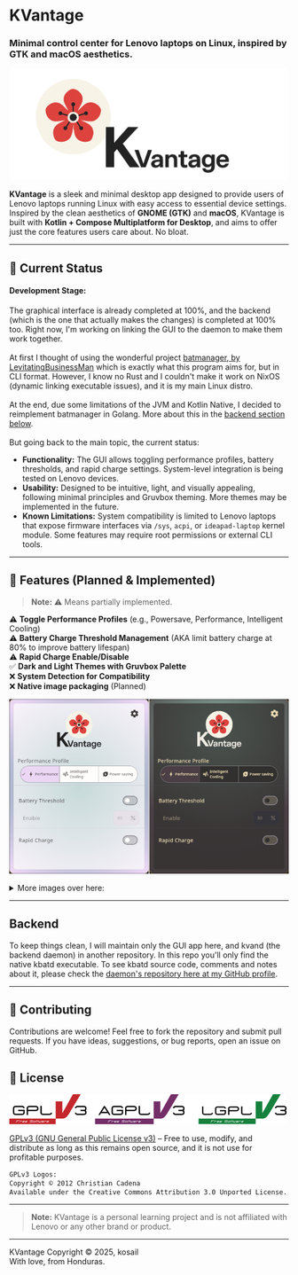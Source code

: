 # KVantage
### Minimal control center for Lenovo laptops on Linux, inspired by GTK and macOS aesthetics.

![KVantage logo](repo_images/main_logo.png)

**KVantage** is a sleek and minimal desktop app designed to provide users of Lenovo laptops running Linux with easy access to essential device settings. Inspired by the clean aesthetics of **GNOME (GTK)** and **macOS**, KVantage is built with **Kotlin + Compose Multiplatform for Desktop**, and aims to offer just the core features users care about. No bloat.

---

## 🚀 Current Status
#### Development Stage:
The graphical interface is already completed at 100%, and the backend (which is the one that actually makes the changes) is completed at 100% too. Right now, I'm working on linking the GUI to the daemon to make them work together.
<br><br>
At first I thought of using the wonderful project [batmanager, by LevitatingBusinessMan](https://github.com/LevitatingBusinessMan/batmanager) which is exactly what this program aims for, but in CLI format. However, I know no Rust and I couldn't make it work on NixOS (dynamic linking executable issues), and it is my main Linux distro.<br><br>
At the end, due some limitations of the JVM and Kotlin Native, I decided to reimplement batmanager in Golang. More about this in the [backend section below](#backend).
<br><br>
But going back to the main topic, the current status:
- **Functionality:** The GUI allows toggling performance profiles, battery thresholds, and rapid charge settings. System-level integration is being tested on Lenovo devices.
- **Usability:** Designed to be intuitive, light, and visually appealing, following minimal principles and Gruvbox theming. More themes may be implemented in the future.
- **Known Limitations:** System compatibility is limited to Lenovo laptops that expose firmware interfaces via `/sys`, `acpi`, or `ideapad-laptop` kernel module. Some features may require root permissions or external CLI tools.

---

## 🎯 Features (Planned & Implemented)
> **Note:** ⚠️  Means partially implemented.

⚠️ **Toggle Performance Profiles** (e.g., Powersave, Performance, Intelligent Cooling)  
⚠️ **Battery Charge Threshold Management**  (AKA limit battery charge at 80% to improve battery lifespan)  
⚠️ **Rapid Charge Enable/Disable**  
✅ **Dark and Light Themes with Gruvbox Palette**  
❌ **System Detection for Compatibility**  
❌ **Native image packaging** (Planned)

![Animated Background ON with Gruvbox theme](repo_images/gruvbox_theme_1.png)
<details>
  <summary>More images over here:</summary>

![Animated Background OFF with Gruvbox theme](repo_images/gruvbox_theme_2.png)
![Settings](repo_images/gruvbox_theme_3.png)

</details>

---
##  Backend
To keep things clean, I will maintain only the GUI app here, and kvand (the backend daemon) in another repository. In this repo you'll only find the native kbatd executable. To see kbatd source code, comments and notes about it, please check the [daemon's repository here at my GitHub profile](https://github.com/kosail/kbatd).


---

## 🤝 Contributing
Contributions are welcome! Feel free to fork the repository and submit pull requests. If you have ideas, suggestions, or bug reports, open an issue on GitHub.

[//]: # (## 🎒 Resources)


## 📜 License
![GPLv3 License logo. Copyright © 2012 Christian Cadena](repo_images/license-logos-by-christian-candena-GNU_GPLv3_License.png)

[GPLv3 (GNU General Public License v3)](LICENSE.txt) – Free to use, modify, and distribute as long as this remains open source, and it is not use for profitable purposes.

    GPLv3 Logos:
    Copyright © 2012 Christian Cadena
    Available under the Creative Commons Attribution 3.0 Unported License.


---
> **Note:** KVantage is a personal learning project and is not affiliated with Lenovo or any other brand or product.
---
KVantage Copyright © 2025, kosail 
<br>
With love, from Honduras.